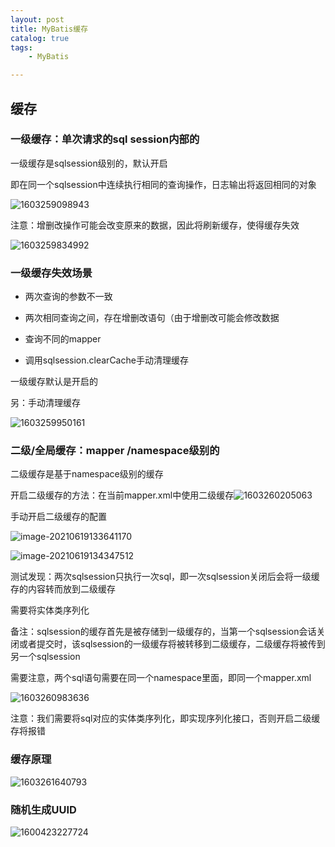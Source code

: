 ```yaml
---
layout: post
title: MyBatis缓存
catalog: true
tags:
    - MyBatis

---
```




## 缓存

### 一级缓存：单次请求的sql session内部的

一级缓存是sqlsession级别的，默认开启

即在同一个sqlsession中连续执行相同的查询操作，日志输出将返回相同的对象

![1603259098943](https://gitee.com/chrisxyq/picgo/raw/master/img/1603259098943.png)

注意：增删改操作可能会改变原来的数据，因此将刷新缓存，使得缓存失效

![1603259834992](https://gitee.com/chrisxyq/picgo/raw/master/img/1603259834992.png)

### 一级缓存失效场景

- 两次查询的参数不一致

- 两次相同查询之间，存在增删改语句（由于增删改可能会修改数据

- 查询不同的mapper

- 调用sqlsession.clearCache手动清理缓存

一级缓存默认是开启的

另：手动清理缓存

![1603259950161](https://gitee.com/chrisxyq/picgo/raw/master/img/1603259950161.png)

### 二级/全局缓存：mapper /namespace级别的

二级缓存是基于namespace级别的缓存

开启二级缓存的方法：在当前mapper.xml中使用二级缓存![1603260205063](https://gitee.com/chrisxyq/picgo/raw/master/img/1603260205063.png)

手动开启二级缓存的配置

![image-20210619133641170](https://gitee.com/chrisxyq/picgo/raw/master/img/image-20210619133641170.png)

![image-20210619134347512](https://gitee.com/chrisxyq/picgo/raw/master/img/image-20210619134347512.png)

测试发现：两次sqlsession只执行一次sql，即一次sqlsession关闭后会将一级缓存的内容转而放到二级缓存

需要将实体类序列化

备注：sqlsession的缓存首先是被存储到一级缓存的，当第一个sqlsession会话关闭或者提交时，该sqlsession的一级缓存将被转移到二级缓存，二级缓存将被传到另一个sqlsession

需要注意，两个sql语句需要在同一个namespace里面，即同一个mapper.xml

![1603260983636](https://gitee.com/chrisxyq/picgo/raw/master/img/1603260983636.png)

注意：我们需要将sql对应的实体类序列化，即实现序列化接口，否则开启二级缓存将报错

### 缓存原理

![1603261640793](https://gitee.com/chrisxyq/picgo/raw/master/img/1603261640793.png)

### 随机生成UUID

![1600423227724](https://gitee.com/chrisxyq/picgo/raw/master/img/1600423227724.png)

